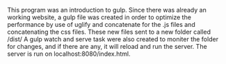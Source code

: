 This program was an introduction to gulp. Since there was already an working website, a gulp file was created in order to optimize the performance by use of uglify and concatenate for the .js files and concatenating the css files. These new files sent to a new folder called /dist/ A gulp watch and serve task were also created to moniter the folder for changes, and if there are any, it will reload and run the server.  The server is run on localhost:8080/index.html.